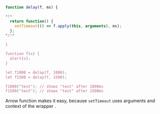 

```js run
function delay(f, ms) {

*!*
  return function() {
    setTimeout(() => f.apply(this, arguments), ms);
  };
*/!*

}

function f(x) {
  alert(x);
}

let f1000 = delay(f, 1000);
let f1500 = delay(f, 1500);

f1000("test"); // shows "test" after 1000ms
f1500("test"); // shows "test" after 1500ms
```

Arrow function makes it easy, because `setTimeout` uses arguments and context of the wrapper .

